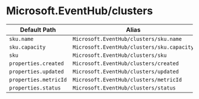 # Microsoft.EventHub/clusters

| Default Path | Alias |
|---|---|
| `sku.name` | `Microsoft.EventHub/clusters/sku.name` |
| `sku.capacity` | `Microsoft.EventHub/clusters/sku.capacity` |
| `sku` | `Microsoft.EventHub/clusters/sku` |
| `properties.created` | `Microsoft.EventHub/clusters/created` |
| `properties.updated` | `Microsoft.EventHub/clusters/updated` |
| `properties.metricId` | `Microsoft.EventHub/clusters/metricId` |
| `properties.status` | `Microsoft.EventHub/clusters/status` |

